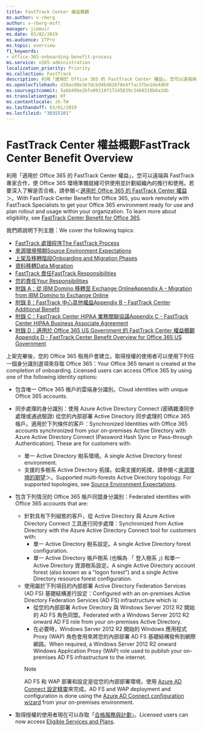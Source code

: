 ```yaml
---
title: FastTrack Center 權益概觀
ms.author: v-rberg
author: v-rberg-msft
manager: jimmuir
ms.date: 03/02/2019
ms.audience: ITPro
ms.topic: overview
f1_keywords:
- office-365-onboarding-benefit-process
ms.service: o365-administration
localization_priority: Priority
ms.collection: FastTrack
description: 利用「適用於 Office 365 的 FastTrack Center 權益」，您可以遠端與 FastTrack 專家合作，使 Office 365 環境準備就緒可供使用並計劃組織內的推行和使用。若要深入了解是否合格，請參閱＜適用於 Office 365 的 FastTrack Center 權益＞。
ms.openlocfilehash: d20ac08e3e7dcbd4b4826f8e4ffac3fbe1de4d69
ms.sourcegitcommit: 5abb49be2bfa99110f17245839c3468318b8a3db
ms.translationtype: HT
ms.contentlocale: zh-TW
ms.lasthandoff: 03/01/2019
ms.locfileid: "30355101"
---
```

# <a name="fasttrack-center-benefit-overview"></a><span data-ttu-id="98d25-104">FastTrack Center 權益概觀</span><span class="sxs-lookup"><span data-stu-id="98d25-104">FastTrack Center Benefit Overview</span></span>

<span data-ttu-id="98d25-p102">利用「適用於 Office 365 的 FastTrack Center 權益」，您可以遠端與 FastTrack 專家合作，使 Office 365 環境準備就緒可供使用並計劃組織內的推行和使用。若要深入了解是否合格，請參閱＜[適用於 Office 365 的 FastTrack Center 權益](O365-fasttrack-benefit-for-office-365.md)＞。</span><span class="sxs-lookup"><span data-stu-id="98d25-p102">With FastTrack Center Benefit for Office 365, you work remotely with FastTrack Specialists to get your Office 365 environment ready for use and plan rollout and usage within your organization. To learn more about eligibility, see [FastTrack Center Benefit for Office 365](O365-fasttrack-benefit-for-office-365.md).</span></span>
  
<span data-ttu-id="98d25-107">我們將說明下列主題：</span><span class="sxs-lookup"><span data-stu-id="98d25-107">We cover the following topics:</span></span>
- [<span data-ttu-id="98d25-108">FastTrack 處理程序</span><span class="sxs-lookup"><span data-stu-id="98d25-108">The FastTrack Process</span></span>](O365-fasttrack-process.md) 
- [<span data-ttu-id="98d25-109">來源環境預期</span><span class="sxs-lookup"><span data-stu-id="98d25-109">Source Environment Expectations</span></span>](O365-source-environment-expectations.md)
- [<span data-ttu-id="98d25-110">上架及移轉階段</span><span class="sxs-lookup"><span data-stu-id="98d25-110">Onboarding and Migration Phases</span></span>](O365-onboarding-and-migration.md)
- [<span data-ttu-id="98d25-111">資料移轉</span><span class="sxs-lookup"><span data-stu-id="98d25-111">Data Migration</span></span>](O365-data-migration.md)
- [<span data-ttu-id="98d25-112">FastTrack 責任</span><span class="sxs-lookup"><span data-stu-id="98d25-112">FastTrack Responsibilities</span></span>](O365-fasttrack-responsibilities.md)
- [<span data-ttu-id="98d25-113">您的責任</span><span class="sxs-lookup"><span data-stu-id="98d25-113">Your Responsibilities</span></span>](O365-your-responsibilities.md) 
- [<span data-ttu-id="98d25-114">附錄 A：從 IBM Domino 移轉至 Exchange Online</span><span class="sxs-lookup"><span data-stu-id="98d25-114">Appendix A - Migration from IBM Domino to Exchange Online</span></span>](O365-from-ibm-domino-to-exchange-online.md)
- [<span data-ttu-id="98d25-115">附錄 B：FastTrack 中心其他權益</span><span class="sxs-lookup"><span data-stu-id="98d25-115">Appendix B - FastTrack Center Additional Benefit</span></span>](O365-fasttrack-additional-benefits.md)
- [<span data-ttu-id="98d25-116">附錄 C：FastTrack Center HIPAA 業務關聯協議</span><span class="sxs-lookup"><span data-stu-id="98d25-116">Appendix C - FastTrack Center HIPAA Business Associate Agreement</span></span>](O365-hipaa-business-associate-agreement.md)
- [<span data-ttu-id="98d25-117">附錄 D：適用於 Office 365 US Government 的 FastTrack Center 權益概觀</span><span class="sxs-lookup"><span data-stu-id="98d25-117">Appendix D - FastTrack Center Benefit Overview for Office 365 US Government</span></span>](US-Gov-appendix-overview.md)
    
<span data-ttu-id="98d25-p103">上架完畢後，您的 Office 365 租用戶會建立。取得授權的使用者可以使用下列任一個身分識別選項來存取 Office 365：</span><span class="sxs-lookup"><span data-stu-id="98d25-p103">Your Office 365 tenant is created at the completion of onboarding. Licensed users can access Office 365 by using one of the following identity options:</span></span>
- <span data-ttu-id="98d25-120">包含唯一 Office 365 帳戶的雲端身分識別。</span><span class="sxs-lookup"><span data-stu-id="98d25-120">Cloud identities with unique Office 365 accounts.</span></span>
- <span data-ttu-id="98d25-p104">同步處理的身分識別：使用 Azure Active Directory Connect (密碼雜湊同步處理或通過驗證) 從您的內部部署 Active Directory 同步處理的 Office 365 帳戶。適用於下列條件的客戶：</span><span class="sxs-lookup"><span data-stu-id="98d25-p104">Synchronized Identities with Office 365 accounts synchronized from your on-premises Active Directory with Azure Active Directory Connect (Password Hash Sync or Pass-through Authentication). These are for customers with:</span></span>
  - <span data-ttu-id="98d25-123">單一 Active Directory 樹系環境。</span><span class="sxs-lookup"><span data-stu-id="98d25-123">A single Active Directory forest environment.</span></span>
  - <span data-ttu-id="98d25-p105">支援的多樹系 Active Directory 拓撲。如需支援的拓撲，請參閱＜[來源環境的期望](O365-source-environment-expectations.md)＞。</span><span class="sxs-lookup"><span data-stu-id="98d25-p105">Supported multi-forests Active Directory topology. For supported topologies, see [Source Environment Expectations](O365-source-environment-expectations.md).</span></span>
- <span data-ttu-id="98d25-126">包含下列情況的 Office 365 帳戶同盟身分識別：</span><span class="sxs-lookup"><span data-stu-id="98d25-126">Federated identities with Office 365 accounts that are:</span></span>
  - <span data-ttu-id="98d25-127">針對具有下列組態的客戶，從 Active Directory 與 Azure Active Directory Connect 工具進行同步處理︰</span><span class="sxs-lookup"><span data-stu-id="98d25-127">Synchronized from Active Directory with the Azure Active Directory Connect tool for customers with:</span></span>
      - <span data-ttu-id="98d25-128">單一 Active Directory 樹系設定。</span><span class="sxs-lookup"><span data-stu-id="98d25-128">A single Active Directory forest configuration.</span></span>
      - <span data-ttu-id="98d25-129">單一 Active Directory 帳戶樹系 (也稱為 「 登入樹系 」) 和單一 Active Directory 資源樹系設定。</span><span class="sxs-lookup"><span data-stu-id="98d25-129">A single Active Directory account forest (also known as a "logon forest") and a single Active Directory resource forest configuration.</span></span>
  - <span data-ttu-id="98d25-130">使用屬於下列項目的內部部署 Active Directory Federation Services (AD FS) 基礎結構進行設定：</span><span class="sxs-lookup"><span data-stu-id="98d25-130">Configured with an on-premises Active Directory Federation Services (AD FS) infrastructure which is:</span></span>
      - <span data-ttu-id="98d25-131">從您的內部部署 Active Directory 與 Windows Server 2012 R2 開始的 AD FS 角色同盟。</span><span class="sxs-lookup"><span data-stu-id="98d25-131">Federated with a Windows Server 2012 R2 onward AD FS role from your on-premises Active Directory.</span></span>
      - <span data-ttu-id="98d25-132">在必要時，Windows Server 2012 R2 開始的 Windows 應用程式 Proxy (WAP) 角色會用來將您的內部部署 AD FS 基礎結構發佈到網際網路。</span><span class="sxs-lookup"><span data-stu-id="98d25-132">When required, a Windows Server 2012 R2 onward Windows Application Proxy (WAP) role used to publish your on-premises AD FS infrastructure to the internet.</span></span>
    > [!NOTE]
    > <span data-ttu-id="98d25-133">AD FS 和 WAP 部署和設定是從您的內部部署環境，使用 [Azure AD Connect 設定精靈](https://go.microsoft.com/fwlink/?linkid=844794)來完成。</span><span class="sxs-lookup"><span data-stu-id="98d25-133">AD FS and WAP deployment and configuration is done using the [Azure AD Connect configuration wizard](https://go.microsoft.com/fwlink/?linkid=844794) from your on-premises environment.</span></span> 
  
- <span data-ttu-id="98d25-134">取得授權的使用者現在可以存取「[合格服務與計劃](M365-eligible-services-and-plans.md)」。</span><span class="sxs-lookup"><span data-stu-id="98d25-134">Licensed users can now access [Eligible Services and Plans](M365-eligible-services-and-plans.md).</span></span>
    

 
